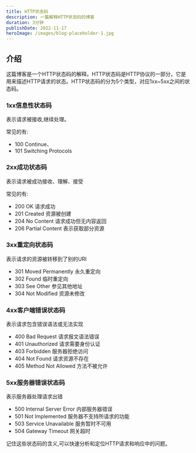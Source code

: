 ```yaml
---
title: HTTP状态码
description: 一篇解释HTTP状态码的博客
duration: 3分钟
publishDate: 2022-11-17
heroImage: /images/blog-placeholder-1.jpg
---
```


## 介绍

这篇博客是一个HTTP状态码的解释。HTTP状态码是HTTP协议的一部分，它是用来描述HTTP请求的状态。HTTP状态码的分为5个类型，对应1xx~5xx之间的状态码。

### 1xx信息性状态码

表示请求被接收,继续处理。

常见的有:
- 100 Continue、
- 101 Switching Protocols

### 2xx成功状态码

表示请求被成功接收、理解、接受

常见的有:
- 200 OK 请求成功
- 201 Created 资源被创建
- 204 No Content 请求成功但无内容返回
- 206 Partial Content 表示获取部分资源

### 3xx重定向状态码

表示请求的资源被转移到了别的URI

- 301 Moved Permanently 永久重定向
- 302 Found 临时重定向
- 303 See Other 参见其他地址
- 304 Not Modified 资源未修改

### 4xx客户端错误状态码

表示请求包含错误语法或无法实现

- 400 Bad Request 请求报文语法错误
- 401 Unauthorized 请求需要身份认证
- 403 Forbidden 服务器拒绝访问
- 404 Not Found 请求资源不存在
- 405 Method Not Allowed 方法不被允许

### 5xx服务器错误状态码

表示服务器处理请求出错

- 500 Internal Server Error 内部服务器错误
- 501 Not Implemented 服务器不支持所请求的功能
- 503 Service Unavailable 服务暂时不可用
- 504 Gateway Timeout 网关超时

记住这些状态码的含义,可以快速分析和定位HTTP请求和响应中的问题。